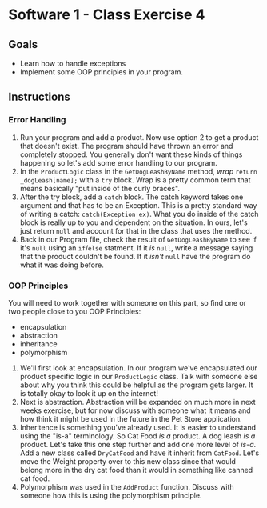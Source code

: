 # Software 1 - Class Exercise 4
## Goals
- Learn how to handle exceptions
- Implement some OOP principles in your program.

## Instructions
### Error Handling
1. Run your program and add a product.  Now use option 2 to get a product that doesn't exist.  The program should have thrown an error and completely stopped.  You generally don't want these kinds of things happening so let's add some error handling to our program.
1. In the `ProductLogic` class in the `GetDogLeashByName` method, _wrap_ `return _dogLeash[name];` with a `try` block. Wrap is a pretty common term that means basically "put inside of the curly braces".  
1. After the try block, add a `catch` block.  The catch keyword takes one argument and that has to be an Exception.  This is a pretty standard way of writing a catch: `catch(Exception ex)`.  What you do inside of the catch block is really up to you and dependent on the situation.  In ours, let's just return `null` and account for that in the class that uses the method.
1. Back in our Program file, check the result of `GetDogLeashByName` to see if it's `null` using an `if`/`else` statment. If it _is_ `null`, write a message saying that the product couldn't be found.  If it _isn't_ `null` have the program do what it was doing before.

### OOP Principles
You will need to work together with someone on this part, so find one or two people close to you
OOP Principles:
- encapsulation
- abstraction
- inheritance
- polymorphism

1. We'll first look at encapsulation.  In our program we've encapsulated our product specific logic in our `ProductLogic` class. Talk with someone else about why you think this could be helpful as the program gets larger.  It is totally okay to look it up on the internet!
1. Next is abstraction.  Abstraction will be expanded on much more in next weeks exercise, but for now discuss with someone what it means and how think it might be used in the future in the Pet Store application.
1. Inheritence is something you've already used.  It is easier to understand using the "is-a" terminology.  So Cat Food _is a_ product.  A dog leash _is a_ product.  Let's take this one step further and add one more level of _is-a_.  Add a new class called `DryCatFood` and have it inherit from `CatFood`.  Let's move the Weight property over to this new class since that would belong more in the dry cat food than it would in something like canned cat food.
1. Polymorphism was used in the `AddProduct` function.  Discuss with someone how this is using the polymorphism principle.

